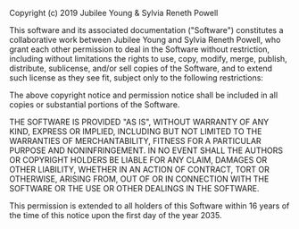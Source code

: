 Copyright (c) 2019 Jubilee Young & Sylvia Reneth Powell

This software and its associated documentation  ("Software") constitutes a
collaborative work between Jubilee Young and Sylvia Reneth Powell, who grant
each other permission to deal in the Software without restriction, including
without limitations the rights to use, copy, modify, merge, publish, distribute,
sublicense, and/or sell copies of the Software, and to extend such license as
they see fit, subject only to the following restrictions:

The above copyright notice and permission notice shall be included in all copies
or substantial portions of the Software.

THE SOFTWARE IS PROVIDED "AS IS", WITHOUT WARRANTY OF ANY KIND, EXPRESS OR
IMPLIED, INCLUDING BUT NOT LIMITED TO THE WARRANTIES OF MERCHANTABILITY,
FITNESS FOR A PARTICULAR PURPOSE AND NONINFRINGEMENT. IN NO EVENT SHALL THE
AUTHORS OR COPYRIGHT HOLDERS BE LIABLE FOR ANY CLAIM, DAMAGES OR OTHER
LIABILITY, WHETHER IN AN ACTION OF CONTRACT, TORT OR OTHERWISE, ARISING FROM,
OUT OF OR IN CONNECTION WITH THE SOFTWARE OR THE USE OR OTHER DEALINGS IN THE
SOFTWARE.

This permission is extended to all holders of this Software within 16 years of
the time of this notice upon the first day of the year 2035.
